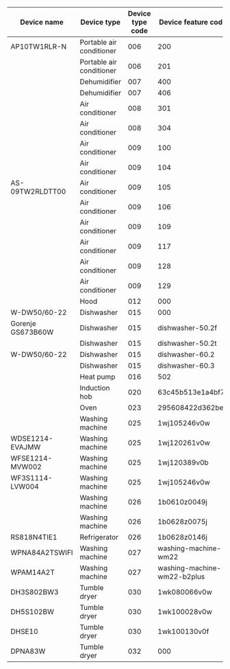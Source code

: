 
| Device name       | Device type              | Device type code | Device feature code         |
|-------------------|--------------------------|------------------|-----------------------------|
| AP10TW1RLR-N      | Portable air conditioner | 006              | 200                         |
|                   | Portable air conditioner | 006              | 201                         |
|                   | Dehumidifier             | 007              | 400                         |
|                   | Dehumidifier             | 007              | 406                         |
|                   | Air conditioner          | 008              | 301                         |
|                   | Air conditioner          | 008              | 304                         |
|                   | Air conditioner          | 009              | 100                         |
|                   | Air conditioner          | 009              | 104                         |
| AS-09TW2RLDTT00   | Air conditioner          | 009              | 105                         |
|                   | Air conditioner          | 009              | 106                         |
|                   | Air conditioner          | 009              | 109                         |
|                   | Air conditioner          | 009              | 117                         |
|                   | Air conditioner          | 009              | 128                         |
|                   | Air conditioner          | 009              | 129                         |
|                   | Hood                     | 012              | 000                         |
| W-DW50/60-22      | Dishwasher               | 015              | 000                         |
| Gorenje GS673B60W | Dishwasher               | 015              | dishwasher-50.2f            |
|                   | Dishwasher               | 015              | dishwasher-50.2t            |
| W-DW50/60-22      | Dishwasher               | 015              | dishwasher-60.2             |
|                   | Dishwasher               | 015              | dishwasher-60.3             |
|                   | Heat pump                | 016              | 502                         |
|                   | Induction hob            | 020              | 63c45b513e1a4bf7            |
|                   | Oven                     | 023              | 295608422d362be1            |
|                   | Washing machine          | 025              | 1wj105246v0w                |
| WDSE1214-EVAJMW   | Washing machine          | 025              | 1wj120261v0w                |
| WFSE1214-MVW002   | Washing machine          | 025              | 1wj120389v0b                |
| WF3S1114-LVW004   | Washing machine          | 025              | 1wj105246v0w                |
|                   | Washing machine          | 026              | 1b0610z0049j                |
|                   | Washing machine          | 026              | 1b0628z0075j                |
| RS818N4TIE1       | Refrigerator             | 026              | 1b0628z0146j                |
| WPNA84A2TSWIFI    | Washing machine          | 027              | washing-machine-wm22        |
| WPAM14A2T         | Washing machine          | 027              | washing-machine-wm22-b2plus |
| DH3S802BW3        | Tumble dryer             | 030              | 1wk080066v0w                |
| DH5S102BW         | Tumble dryer             | 030              | 1wk100028v0w                |
| DHSE10            | Tumble dryer             | 030              | 1wk100130v0f                |
| DPNA83W           | Tumble dryer             | 032              | 000                         |
